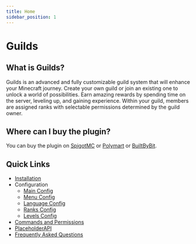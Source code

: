 ```yaml
---
title: Home
sidebar_position: 1
---
```


# Guilds

## What is Guilds?

Guilds is an advanced and fully customizable guild system that will enhance your Minecraft journey.
Create your own guild or join an existing one to unlock a world of possibilities.
Earn amazing rewards by spending time on the server, leveling up, and gaining experience.
Within your guild, members are assigned ranks with selectable permissions determined by the guild owner.

## Where can I buy the plugin?

You can buy the plugin on [SpigotMC](https://www.spigotmc.org/resources/110931/) or [Polymart](https://polymart.org/r/2915) or [BuiltByBit](https://builtbybit.com/resources/27980/).

## Quick Links
- [Installation](/guilds/installation)
- Configuration
	- [Main Config](/guilds/configuration/main-config)
	- [Menu Config](/guilds/configuration/menu-config)
	- [Language Config](/guilds/configuration/language-config)
	- [Ranks Config](/guilds/configuration/rank-config)
	- [Levels Config](/guilds/configuration/levels-config)
- [Commands and Permissions](/guilds/commands-and-permissions)
- [PlaceholderAPI](/guilds/placeholderapi)
- [Frequently Asked Questions](/guilds/frequently-asked-questions)